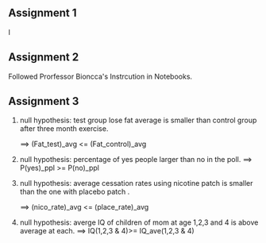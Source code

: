 ## Assignment 1

I


## Assignment 2

Followed Prorfessor Bioncca's Instrcution in Notebooks.

## Assignment 3

1) null hypothesis:
    test group lose fat average is smaller than  control group after three month exercise.
    
    ==> (Fat_test)_avg <= (Fat_control)_avg

2) null hypothesis:
    percentage of yes people larger than no in the poll.  ==> P(yes)_ppl >= P(no)_ppl

3) null hypothesis:
    average cessation rates using nicotine patch is smaller than the one with placebo patch .

    ==> (nico_rate)_avg <= (place_rate)_avg

4) null hypothesis:
    averge IQ of children of mom at age 1,2,3 and 4 is above average at each.
    ==> IQ(1,2,3 & 4)>= IQ_ave(1,2,3 & 4)
